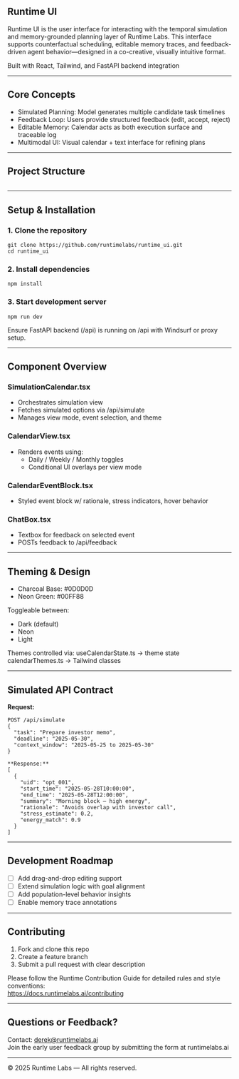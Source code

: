 ## Runtime UI 

Runtime UI is the user interface for interacting with the temporal simulation and memory-grounded planning layer of Runtime Labs. This interface supports counterfactual scheduling, editable memory traces, and feedback-driven agent behavior—designed in a co-creative, visually intuitive format.

Built with React, Tailwind, and FastAPI backend integration

---

## Core Concepts

- Simulated Planning: Model generates multiple candidate task timelines
- Feedback Loop: Users provide structured feedback (edit, accept, reject)
- Editable Memory: Calendar acts as both execution surface and traceable log
- Multimodal UI: Visual calendar + text interface for refining plans

---

## Project Structure

```

```

---

## Setup & Installation

### 1. Clone the repository

```
git clone https://github.com/runtimelabs/runtime_ui.git  
cd runtime_ui
```

### 2. Install dependencies

```
npm install  
```

### 3. Start development server

```
npm run dev
```

Ensure FastAPI backend (/api) is running on /api with Windsurf or proxy setup.

---

## Component Overview

### SimulationCalendar.tsx

- Orchestrates simulation view
- Fetches simulated options via /api/simulate
- Manages view mode, event selection, and theme

### CalendarView.tsx

- Renders events using:
  - Daily / Weekly / Monthly toggles
  - Conditional UI overlays per view mode

### CalendarEventBlock.tsx

- Styled event block w/ rationale, stress indicators, hover behavior

### ChatBox.tsx

- Textbox for feedback on selected event
- POSTs feedback to /api/feedback

---

## Theming & Design

- Charcoal Base: #0D0D0D  
- Neon Green: #00FF88  

Toggleable between:

- Dark (default)
- Neon
- Light

Themes controlled via:
useCalendarState.ts → theme state  
calendarThemes.ts → Tailwind classes

---

## Simulated API Contract

**Request:**

```
POST /api/simulate  
{
  "task": "Prepare investor memo",  
  "deadline": "2025-05-30",  
  "context_window": "2025-05-25 to 2025-05-30"  
}

**Response:**
[
  {
    "uid": "opt_001",
    "start_time": "2025-05-28T10:00:00",
    "end_time": "2025-05-28T12:00:00",
    "summary": "Morning block — high energy",
    "rationale": "Avoids overlap with investor call",
    "stress_estimate": 0.2,
    "energy_match": 0.9
  }
]
```
---

## Development Roadmap

- [ ] Add drag-and-drop editing support  
- [ ] Extend simulation logic with goal alignment  
- [ ] Add population-level behavior insights  
- [ ] Enable memory trace annotations

---

## Contributing

1. Fork and clone this repo  
2. Create a feature branch  
3. Submit a pull request with clear description  

Please follow the Runtime Contribution Guide for detailed rules and style conventions:  
https://docs.runtimelabs.ai/contributing

---

## Questions or Feedback?

Contact: derek@runtimelabs.ai  
Join the early user feedback group by submitting the form at runtimelabs.ai

---

© 2025 Runtime Labs — All rights reserved.

